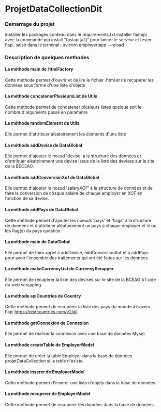 # ProjetDataCollectionDit

### Demarrage du projet
   installer les packages contenu dans le requirements.txt
   installer fastapi avec la commande pip install "fastapi[all]"
   pour lancer le serveur et tester l'api, saisir dans le terminal :
   uvicorn employer:app --reload

### Description de quelques methodes
#### La méthode main de HtmlFactory
Cette méthode permet d'ouvrir et de lire le fichier .html et de recuperer les données sous forme d'une liste d'objets

#### La méthode concatenerPlusieursList de Utils
Cette méthode permet de concatener plusieurs listes quelque soit le nombre d'arguments passé en paramètre

#### La méthode randomElement de Utils
Elle permet d'attribuer aléatoirement les éléments d'une liste

#### La méthode addDevise de DataGlobal
Elle permet d'ajouter le noeud 'devise' à la structure des données et d'attribuer aléatoirement une devise issue
de la liste des devises sur le site de la BECEAO.

#### La méthode addConversionXof de DataGlobal
Elle permet d'ajouter le noeud 'salaryXOF' à la structure de données
et de faire la conversion de chaque salaire de chaque employer en XOF en
fonction de sa devise.

#### La méthode addPays de DataGlobal
Cette méthode permet d'ajouter les noeuds 'pays' et 'flags' à la structure de 
données et d'attribuer aléatoirement un pays à chaque employer et le ou les flag(s) du pays question.

#### La méthode main de DataGlobal
Elle permet de faire appel à addDevise, addConversionXof et à
addPays pour avoir l'ensemble des traitements qui ont été faites
sur les données.

#### La méthode makeCurrencyList de CurrencyScrapper
Elle permet de recupérer la liste des devises sur le site de 
la BCEAO à l'aide du web scrapping.

#### La méthode apiCountries de Country
Cette méthode permet de recupérer la liste des pays du monde 
à travers l'api https://restcountries.com/v2/all

#### La méthode getConnexion de Connexion
Elle permet de réaliser la connexion avec une base de données
Mysql.

#### La méthode createTable de EmployerModel
Elle permet de créer la table Employer dans la base de 
données projetDataCollection si la table n'existe.

#### La méthode inserer de EmployerModel
Cette méthode permet d'inserer une liste d'objets dans la
base de données.

#### La méthode recuperer de EmployerModel
Cette méthode permet de recuperer les données dans la
base de données.
   